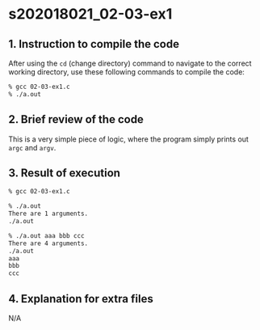 # s202018021_02-03-ex1

## 1. Instruction to compile the code

After using the `cd` (change directory) command to navigate to the correct working directory, use these following commands to compile the code:

```bash
% gcc 02-03-ex1.c
% ./a.out 
```

## 2. Brief review of the code
This is a very simple piece of logic, where the program simply prints out `argc` and `argv`.

## 3. Result of execution 
```bash
% gcc 02-03-ex1.c

% ./a.out 
There are 1 arguments.
./a.out

% ./a.out aaa bbb ccc
There are 4 arguments.
./a.out
aaa
bbb
ccc
```

## 4. Explanation for extra files
N/A